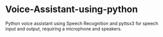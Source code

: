 # Voice-Assistant-using-python
 Python voice assistant using Speech Recognition and pyttsx3 for speech input and output, requiring a microphone and speakers. 

